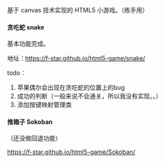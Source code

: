 
基于 canvas 技术实现的 HTML5 小游戏。（练手用）

#### 贪吃蛇 snake

基本功能完成。

地址：https://f-star.github.io/html5-game/snake/

todo：

1. 苹果偶尔会出现在贪吃蛇的位置上的bug
2. 成功的判断（一般来说不会通关，所以我没有实现。。）
3. 添加按键映射管理类

#### 推箱子 Sokoban

（还没做回退功能）

https://f-star.github.io/html5-game/Sokoban/